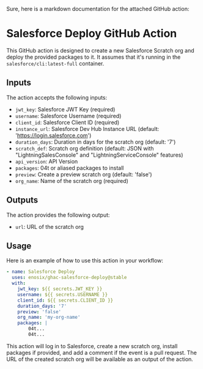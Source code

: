 Sure, here is a markdown documentation for the attached GitHub action:

# Salesforce Deploy GitHub Action

This GitHub action is designed to create a new Salesforce Scratch org and deploy the provided packages to it. It assumes
that it's running in the `salesforce/cli:latest-full` container.

## Inputs

The action accepts the following inputs:

- `jwt_key`: Salesforce JWT Key (required)
- `username`: Salesforce Username (required)
- `client_id`: Salesforce Client ID (required)
- `instance_url`: Salesforce Dev Hub Instance URL (default: 'https://login.salesforce.com')
- `duration_days`: Duration in days for the scratch org (default: '7')
- `scratch_def`: Scratch org definition (default: JSON with "LightningSalesConsole" and "LightningServiceConsole" features)
- `api_version`: API Version
- `packages`: 04t or aliased packages to install
- `preview`: Create a preview scratch org (default: 'false')
- `org_name`: Name of the scratch org (required)

## Outputs

The action provides the following output:

- `url`: URL of the scratch org

## Usage

Here is an example of how to use this action in your workflow:

```yaml
- name: Salesforce Deploy
  uses: enosix/ghac-salesforce-deploy@stable
  with:
    jwt_key: ${{ secrets.JWT_KEY }}
    username: ${{ secrets.USERNAME }}
    client_id: ${{ secrets.CLIENT_ID }}
    duration_days: '7'
    preview: 'false'
    org_name: 'my-org-name'
    packages: |
        04t...
        04t...
```

This action will log in to Salesforce, create a new scratch org, install packages if provided, and add a comment if the
event is a pull request. The URL of the created scratch org will be available as an output of the action.